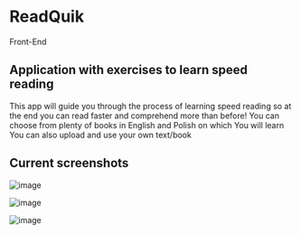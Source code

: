 # ReadQuik
Front-End

## Application with exercises to learn speed reading
This app will guide you through the process of learning speed reading so at the end you can read faster and comprehend more than before!
You can choose from plenty of books in English and Polish on which You will learn
You can also upload and use your own text/book

## Current screenshots
![image](https://github.com/piotrc33/ReadQuik-frontend/assets/73281734/31be8e3f-6d87-4b1a-899f-333767823efc)

![image](https://github.com/piotrc33/ReadQuik-frontend/assets/73281734/a1ad87db-d8df-4803-86ec-61cb506b8232)

![image](https://github.com/piotrc33/ReadQuik-frontend/assets/73281734/9cc3ccf5-f363-452d-b898-f539940c3e93)

